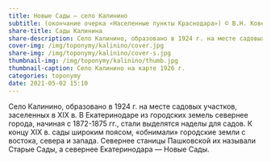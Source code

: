 ```yaml
---
title: Новые Сады — село Калинино
subtitle: (окончание очерка «Населенные пункты Краснодара») © В.Н. Ковешников
share-title: Сады Калинина
share-description: Село Калинино, образовано в 1924 г. на месте садовых участков.
cover-img: /img/toponymy/kalinino/cover.jpg
share-img: /img/toponymy/kalinino/cover-s.jpg
thumbnail-img: /img/toponymy/kalinino/thumb.jpg
thumbnail-caption: Село Калинино на карте 1926 г.
categories: toponymy
date: 2021-05-02 15:10
---
```

Село Калинино, образовано в 1924 г. на месте садовых участков, заселенных в ХIХ в. В Екатеринодаре из городских земель севернее города, начиная с 1872-1875 гг., стали выделятся наделы для садов. К концу ХIХ в. сады широким поясом, «обнимали» городские земли с востока, севера и запада. Севернее станицы Пашковской их называли Старые Сады, а севернее Екатеринодара — Новые Сады.
